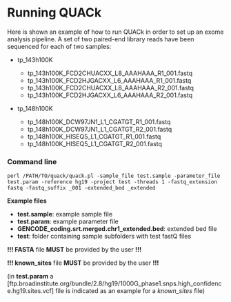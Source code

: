 # Running QUACk 

Here is shown an example of how to run QUACk in order to set up an exome analysis pipeline. A set of two paired-end library reads have been sequenced for each of two samples:

- tp_143h100K
    - tp_143h100K_FCD2CHUACXX_L8_AAAHAAA_R1_001.fastq  
    - tp_143h100K_FCD2HJGACXX_L6_AAAHAAA_R1_001.fastq
    - tp_143h100K_FCD2CHUACXX_L8_AAAHAAA_R2_001.fastq  
    - tp_143h100K_FCD2HJGACXX_L6_AAAHAAA_R2_001.fastq

- tp_148h100K
    - tp_148h100K_DCW97JN1_L1_CGATGT_R1_001.fastq  
    - tp_148h100K_DCW97JN1_L1_CGATGT_R2_001.fastq  
    - tp_148h100K_HISEQ5_L1_CGATGT_R1_001.fastq  
    - tp_148h100K_HISEQ5_L1_CGATGT_R2_001.fastq

### Command line

    perl /PATH/TO/quack/quack.pl -sample_file test.sample -parameter_file test.param -reference hg19 -project test -threads 1 -fastq_extension fastq -fastq_suffix _001 -extended_bed _extended

**Example files**

- **test.sample**: example sample file
- **test.param**: example parameter file
- **GENCODE_coding.srt.merged.chr1_extended.bed**: extended bed file
- **test**: folder containing sample subfolders with test fastQ files

**!!! FASTA** file **MUST** be provided by the user **!!!**

**!!! known_sites** file **MUST** be provided by the user **!!!**

(in **test.param** a [ftp.broadinstitute.org/bundle/2.8/hg19/1000G_phase1.snps.high_confidence.hg19.sites.vcf] file is indicated as an example for a *known_sites* file)
